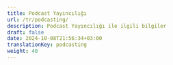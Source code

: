 ```yaml
---
title: Podcast Yayıncılığı
url: /tr/podcasting/
description: Podcast Yayıncılığı ile ilgili bilgiler
draft: false
date: 2024-10-08T21:56:34+03:00
translationKey: podcasting
weight: 40
---
```

